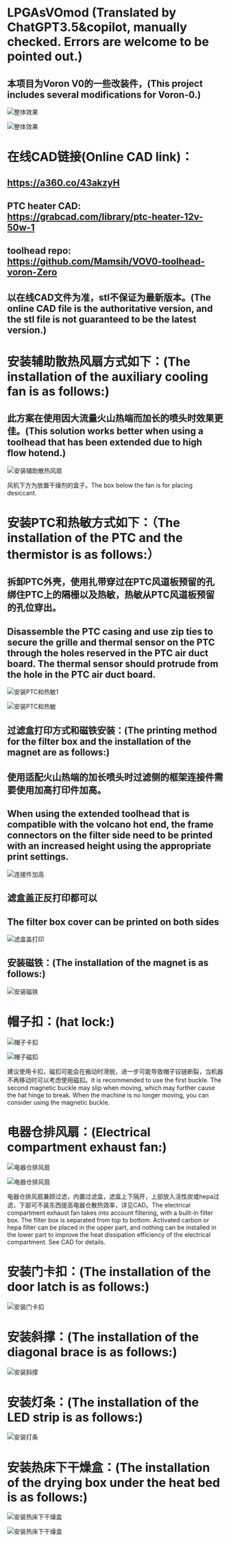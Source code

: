 # LPGAsVOmod (Translated by ChatGPT3.5&copilot, manually checked. Errors are welcome to be pointed out.)

## 本项目为Voron V0的一些改装件，(This project includes several modifications for Voron-0.)

![整体效果](/img/整体效果CAD.jpg "整体效果")

![整体效果](/img/整体效果CAD_back.jpg "整体效果")

# 在线CAD链接(Online CAD link)：
## https://a360.co/43akzyH
## PTC heater CAD: https://grabcad.com/library/ptc-heater-12v-50w-1
## toolhead repo: https://github.com/Mamsih/VOV0-toolhead-voron-Zero 
## 以在线CAD文件为准，stl不保证为最新版本。(The online CAD file is the authoritative version, and the stl file is not guaranteed to be the latest version.)


# 安装辅助散热风扇方式如下：(The installation of the auxiliary cooling fan is as follows:)
## 此方案在使用因大流量火山热端而加长的喷头时效果更佳。(This solution works better when using a toolhead that has been extended due to high flow hotend.)

![安装辅助散热风扇](/img/安装辅助散热风扇.jpg "安装辅助散热风扇")

风机下方为放置干燥剂的盒子。The box below the fan is for placing desiccant.

# 安装PTC和热敏方式如下：（The installation of the PTC and the thermistor is as follows:）

## 拆卸PTC外壳，使用扎带穿过在PTC风道板预留的孔绑住PTC上的隔栅以及热敏，热敏从PTC风道板预留的孔位穿出。
## Disassemble the PTC casing and use zip ties to secure the grille and thermal sensor on the PTC through the holes reserved in the PTC air duct board. The thermal sensor should protrude from the hole in the PTC air duct board.

![安装PTC和热敏1](/img/安装PTC和热敏1.jpg "安装PTC和热敏1")

![安装PTC和热敏](/img/安装PTC和热敏.jpg "安装PTC和热敏")

## 过滤盒打印方式和磁铁安装：(The printing method for the filter box and the installation of the magnet are as follows:)

## 使用适配火山热端的加长喷头时过滤侧的框架连接件需要使用加高打印件加高。
## When using the extended toolhead that is compatible with the volcano hot end, the frame connectors on the filter side need to be printed with an increased height using the appropriate print settings.
![连接件加高](/img/框架连接件加高.jpg "连接件加高")

## 滤盒盖正反打印都可以 
## The filter box cover can be printed on both sides
![滤盒盖打印](/img/IMG_20230513_212849.jpg "滤盒盖打印")

## 安装磁铁：(The installation of the magnet is as follows:)

![安装磁铁](/img/IMG_20230513_213003.jpg "安装磁铁")

# 帽子扣：(hat lock:)

![帽子卡扣](/img/帽子卡扣.jpg "帽子卡扣")

![帽子磁扣](/img/帽子磁扣.jpg "帽子锁扣")

建议使用卡扣，磁扣可能会在搬动时滑脱，进一步可能导致帽子铰链断裂，当机器不再移动时可以考虑使用磁扣。It is recommended to use the first buckle. The second magnetic buckle may slip when moving, which may further cause the hat hinge to break. When the machine is no longer moving, you can consider using the magnetic buckle.

# 电器仓排风扇：(Electrical compartment exhaust fan:)

![电器仓排风扇](/img/电器仓排风扇.jpg "电器仓排风扇")

![电器仓排风扇](/img/电器仓排风扇1.jpg "电器仓排风扇")

电器仓排风扇兼顾过滤，内置过滤盒，滤盒上下隔开，上部放入活性炭或hepa过滤，下部可不装东西提高电器仓散热效率，详见CAD。The electrical compartment exhaust fan takes into account filtering, with a built-in filter box. The filter box is separated from top to bottom. Activated carbon or hepa filter can be placed in the upper part, and nothing can be installed in the lower part to improve the heat dissipation efficiency of the electrical compartment. See CAD for details.

# 安装门卡扣：(The installation of the door latch is as follows:)

![安装门卡扣](/img/IMG_20230617_192143.jpg "安装门卡扣")

# 安装斜撑：(The installation of the diagonal brace is as follows:)

![安装斜撑](/img/斜撑安装.jpg "安装斜撑")

# 安装灯条：(The installation of the LED strip is as follows:)

![安装灯条](/img/灯条安装.jpg "安装灯条")

# 安装热床下干燥盒：(The installation of the drying box under the heat bed is as follows:)

![安装热床下干燥盒](/img/IMG_20230730_180736.jpg "安装热床下干燥盒")

![安装热床下干燥盒](/img/IMG_20230730_181725.jpg "安装热床下干燥盒")

